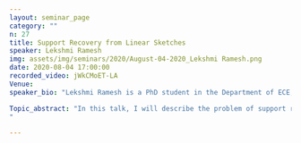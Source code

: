```yaml
---
layout: seminar_page
category: ""
n: 27
title: Support Recovery from Linear Sketches
speaker: Lekshmi Ramesh
img: assets/img/seminars/2020/August-04-2020_Lekshmi Ramesh.png
date: 2020-08-04 17:00:00 
recorded_video: jWkCMoET-LA
Venue: 
speaker_bio: "Lekshmi Ramesh is a PhD student in the Department of ECE, working with Prof. Chandra R. Murthy and Prof. Himanshu Tyagi."

Topic_abstract: "In this talk, I will describe the problem of support recovery, where samples sharing a common unknown support are observed through low dimensional projections or ”linear sketches”, and the goal is to recover the common support. This problem has been well-studied in the single sample setting, and it is known that for certain classes of random projections, the projection dimension only needs to scale linearly in the support size and logarithmically in the dimension of the samples for guaranteeing support recovery. For the multiple sample setting, a natural question to ask is if we can make do with a smaller projection dimension per sample at the cost of a larger number of samples, and to characterize the tradeoff arising between support size, projection dimension, and the number of samples. We will see that the nature of this tradeoff differs depending on whether the projection dimension is larger or smaller relative to the support size. I will mention some results from the literature, which has mostly focused on characterizing this tradeoff in the large projection dimension regime, followed by our results in the case when the projection dimension is small. We will see some commonly used algorithms for this problem, and some lower bounds results that are used to show optimality of the algorithms.
"

---
```


